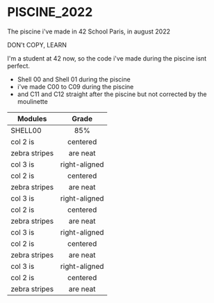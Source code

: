 # PISCINE_2022
The piscine i've made in 42 School Paris, in august 2022

DON't COPY, LEARN

I'm a student at 42 now, so the code i've made during the piscine isnt perfect. 

- Shell 00 and Shell 01 during the piscine
- i've made C00 to C09 during the piscine 
- and C11 and C12 straight after the piscine but not corrected by the moulinette

| Modules       | Grade         | 
| ------------- |:-------------:|
|  SHELL00      |  85%          |
| col 2 is      | centered      |
| zebra stripes | are neat      |
| col 3 is      | right-aligned |
| col 2 is      | centered      |
| zebra stripes | are neat      |
| col 3 is      | right-aligned |
| col 2 is      | centered      |
| zebra stripes | are neat      |
| col 3 is      | right-aligned |
| col 2 is      | centered      |
| zebra stripes | are neat      |
| col 3 is      | right-aligned |
| col 2 is      | centered      |
| zebra stripes | are neat      |
